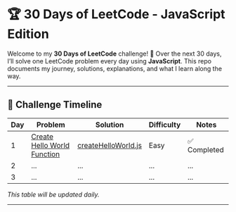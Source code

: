 # 🏆 30 Days of LeetCode - JavaScript Edition

Welcome to my **30 Days of LeetCode** challenge! 🚀 Over the next 30 days, I’ll solve one LeetCode problem every day using **JavaScript**. This repo documents my journey, solutions, explanations, and what I learn along the way.

---

## 📅 Challenge Timeline

| Day | Problem                           | Solution                          | Difficulty | Notes              |
|-----|-----------------------------------|-----------------------------------|------------|--------------------|
| 1   | [Create Hello World Function](https://leetcode.com/problems/create-hello-world-function/) | [createHelloWorld.js](https://github.com/iamsyedbilal/30_days_leetcode_JS/problem-1.js) | Easy       | ✅ Completed        |
| 2   | ...                               | ...                               | ...        | ...                |
| 3   | ...                               | ...                               | ...        | ...                |

_This table will be updated daily._

---
